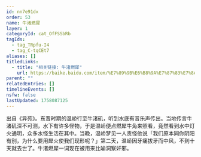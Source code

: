 ```yaml
---
id: nn7e91dx
order: 53
name: 牛渚燃犀
layer: 1
categoryId: cat_OfFSSbRb
tagIds:
  - tag_TRpfu-I4
  - tag_C-tqCEt7
aliases: []
titledLinks:
  - title: "相关链接: 牛渚燃犀"
    url: https://baike.baidu.com/item/%E7%89%9B%E6%B8%9A%E7%87%83%E7%8A%80/3422634
parent: ""
relatedEntries: []
timelineEvents: []
nsfw: false
lastUpdated: 1758087125
---
```


出自《异苑》。东晋时期的温峤行至牛渚矶，听到水底有音乐声传出。当地传言牛渚矶深不可测，水下有许多怪物，于是温峤便点燃犀牛角来照看，竟然看到水中灯火通明，众多水怪生活在其中。当晚，温峤梦见一人责怪他说「我们原本同你阴阳有别，为什么要用犀火使我们现形呢？」第二天，温峤因牙痛拔牙而中风，不到十天就去世了。牛渚燃犀一词现在被用来比喻洞察奸邪。